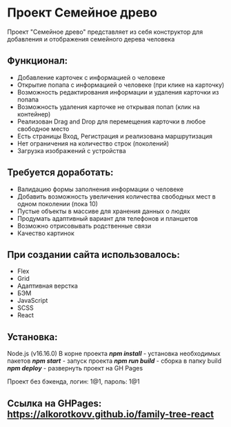 # Проект Семейное древо
Проект "Семейное древо" представляет из себя конструктор для добавления и отображения семейного дерева человека
## Функционал:
- Добавление карточек с информацией о человеке
- Открытие попапа с информацией о человеке (при клике на карточку)
- Возможность редактирования информации и удаления карточки из попапа
- Возможность удаления карточке не открывая попап (клик на контейнер)
- Реализован Drag and Drop для перемещения карточки в любое свободное место
- Есть страницы Вход, Регистрация и реализована маршрутизация
- Нет ограничения на количество строк (поколений)
- Загрузка изображений с устройства
## Требуется доработать:
- Валидацию формы заполнения информации о человеке
- Добавить возможность увеличения количества свободных мест в одном поколении (пока 10)
- Пустые объекты в массиве для хранения данных о людях
- Продумать адаптивный вариант для телефонов и планшетов
- Возможно отрисовывать родственные связи
- Качество картинок
## При создании сайта использовалось:
- Flex
- Grid
- Адаптивная верстка
- БЭМ
- JavaScript
- SCSS
- React
## Установка:
Node.js (v16.16.0)
В корне проекта
***npm install*** - установка необходимых пакетов
***npm start*** - запуск проекта
***npm run build*** - сборка в папку build
***npm deploy*** - развернуть проект на GH Pages



Проект без бэкенда, логин: 1@1, пароль: 1@1
## Ссылка на GHPages: https://alkorotkovv.github.io/family-tree-react
